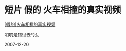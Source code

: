 # 短片 假的 火车相撞的真实视频

[[假的]火车相撞的真实视频](http://v.youku.com/v_show/id_cb00XNDc3NDE4OA==.html)

明明是错过去的么


2007-12-20